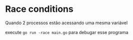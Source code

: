# Race conditions

Quando 2 processos estão acessando uma mesma variável

execute `go run -race main.go` para debugar esse programa
